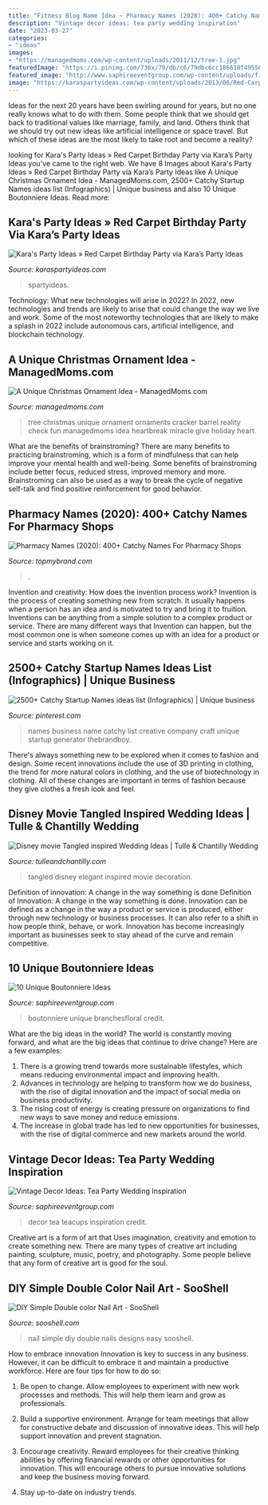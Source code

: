 ```yaml
---
title: "Fitness Blog Name Idea ~ Pharmacy Names (2020): 400+ Catchy Names For Pharmacy Shops"
description: "Vintage decor ideas: tea party wedding inspiration"
date: "2023-03-27"
categories:
- "ideas"
images:
- "https://managedmoms.com/wp-content/uploads/2011/12/tree-1.jpg"
featuredImage: "https://i.pinimg.com/736x/79/db/c6/79dbc6cc186610f495569897f143fda2.jpg"
featured_image: "http://www.saphireeventgroup.com/wp-content/uploads/files/2114/5694/2697/unique_boutonniere_4.jpg"
image: "https://karaspartyideas.com/wp-content/uploads/2013/06/Red-Carpet.jpg"
---
```



Ideas for the next 20 years have been swirling around for years, but no one really knows what to do with them. Some people think that we should get back to traditional values like marriage, family, and land. Others think that we should try out new ideas like artificial intelligence or space travel. But which of these ideas are the most likely to take root and become a reality?

	

		
looking for Kara&#039;s Party Ideas » Red Carpet Birthday Party via Kara’s Party Ideas you've came to the right web. We have 8 Images about Kara&#039;s Party Ideas » Red Carpet Birthday Party via Kara’s Party Ideas like A Unique Christmas Ornament Idea - ManagedMoms.com, 2500+ Catchy Startup Names ideas list (Infographics) | Unique business and also 10 Unique Boutonniere Ideas. Read more:
		
    
## Kara&#039;s Party Ideas » Red Carpet Birthday Party Via Kara’s Party Ideas

<img loading=lazy src="https://karaspartyideas.com/wp-content/uploads/2013/06/Red-Carpet.jpg" onerror="this.onerror=null;this.src='https://tse3.mm.bing.net/th?id=OIP.oDyFFlR-MBZRjT0f8YrWzAHaLF&amp;pid=15.1';" alt="Kara&#039;s Party Ideas » Red Carpet Birthday Party via Kara’s Party Ideas">

_Source: karaspartyideas.com_

>spartyideas. 

	

Technology: What new technologies will arise in 2022?
In 2022, new technologies and trends are likely to arise that could change the way we live and work. Some of the most noteworthy technologies that are likely to make a splash in 2022 include autonomous cars, artificial intelligence, and blockchain technology.

    
## A Unique Christmas Ornament Idea - ManagedMoms.com

<img loading=lazy src="https://managedmoms.com/wp-content/uploads/2011/12/tree-1.jpg" onerror="this.onerror=null;this.src='https://tse3.mm.bing.net/th?id=OIP.PZ2d6HoF2ueRv44G0c62bgHaPV&amp;pid=15.1';" alt="A Unique Christmas Ornament Idea - ManagedMoms.com">

_Source: managedmoms.com_

>tree christmas unique ornament ornaments cracker barrel reality check fun managedmoms idea heartbreak miracle give holiday heart. 

	

What are the benefits of brainstroming?
There are many benefits to practicing brainstroming, which is a form of mindfulness that can help improve your mental health and well-being. Some benefits of brainstroming include better focus, reduced stress, improved memory and more. Brainstroming can also be used as a way to break the cycle of negative self-talk and find positive reinforcement for good behavior.

    
## Pharmacy Names (2020): 400+ Catchy Names For Pharmacy Shops

<img loading=lazy src="https://www.topmybrand.com/wp-content/uploads/2020/04/Pharmacy-Names-Ideas.jpg" onerror="this.onerror=null;this.src='https://tse3.mm.bing.net/th?id=OIP.9lKS4U0NDsFAdz_gTVMMdAHaE8&amp;pid=15.1';" alt="Pharmacy Names (2020): 400+ Catchy Names For Pharmacy Shops">

_Source: topmybrand.com_

>. 

	

Invention and creativity: How does the invention process work?
Invention is the process of creating something new from scratch. It usually happens when a person has an idea and is motivated to try and bring it to fruition. Inventions can be anything from a simple solution to a complex product or service. There are many different ways that Invention can happen, but the most common one is when someone comes up with an idea for a product or service and starts working on it.

    
## 2500+ Catchy Startup Names Ideas List (Infographics) | Unique Business

<img loading=lazy src="https://i.pinimg.com/736x/79/db/c6/79dbc6cc186610f495569897f143fda2.jpg" onerror="this.onerror=null;this.src='https://tse4.mm.bing.net/th?id=OIP.yK5gMsFZ4SRhlEVu_WaudwHaLG&amp;pid=15.1';" alt="2500+ Catchy Startup Names ideas list (Infographics) | Unique business">

_Source: pinterest.com_

>names business name catchy list creative company craft unique startup generator thebrandboy. 

	

There's always something new to be explored when it comes to fashion and design. Some recent innovations include the use of 3D printing in clothing, the trend for more natural colors in clothing, and the use of biotechnology in clothing. All of these changes are important in terms of fashion because they give clothes a fresh look and feel.

    
## Disney Movie Tangled Inspired Wedding Ideas | Tulle &amp; Chantilly Wedding

<img loading=lazy src="http://www.tulleandchantilly.com/blog/wp-content/uploads/2013/09/Elegant-Tangled-Wedding-Decoration-Inspirations.jpg" onerror="this.onerror=null;this.src='https://tse4.mm.bing.net/th?id=OIP.klq1_KeGB6-LTpK7cQ8lxwHaJw&amp;pid=15.1';" alt="Disney movie Tangled inspired Wedding Ideas | Tulle &amp; Chantilly Wedding">

_Source: tulleandchantilly.com_

>tangled disney elegant inspired movie decoration. 

	

Definition of innovation: A change in the way something is done
Definition of Innovation: A change in the way something is done. Innovation can be defined as a change in the way a product or service is produced, either through new technology or business processes. It can also refer to a shift in how people think, behave, or work. Innovation has become increasingly important as businesses seek to stay ahead of the curve and remain competitive.

    
## 10 Unique Boutonniere Ideas

<img loading=lazy src="http://www.saphireeventgroup.com/wp-content/uploads/files/2114/5694/2697/unique_boutonniere_4.jpg" onerror="this.onerror=null;this.src='https://tse1.mm.bing.net/th?id=OIP.5TqLrgNHkZo4s1fshs03xAAAAA&amp;pid=15.1';" alt="10 Unique Boutonniere Ideas">

_Source: saphireeventgroup.com_

>boutonniere unique branchesfloral credit. 

	

What are the big ideas in the world?
The world is constantly moving forward, and what are the big ideas that continue to drive change? Here are a few examples: 
1. There is a growing trend towards more sustainable lifestyles, which means reducing environmental impact and improving health. 
2. Advances in technology are helping to transform how we do business, with the rise of digital innovation and the impact of social media on business productivity. 
3. The rising cost of energy is creating pressure on organizations to find new ways to save money and reduce emissions. 
4. The increase in global trade has led to new opportunities for businesses, with the rise of digital commerce and new markets around the world.

    
## Vintage Decor Ideas: Tea Party Wedding Inspiration

<img loading=lazy src="http://www.saphireeventgroup.com/wp-content/uploads/files/7514/3137/4002/vintage_decor_ideas_teacups.jpg" onerror="this.onerror=null;this.src='https://tse2.mm.bing.net/th?id=OIP.u9inCy1ybuN_awFXlT2NygAAAA&amp;pid=15.1';" alt="Vintage Decor Ideas: Tea Party Wedding Inspiration">

_Source: saphireeventgroup.com_

>decor tea teacups inspiration credit. 

	

Creative art is a form of art that Uses imagination, creativity and emotion to create something new. There are many types of creative art including painting, sculpture, music, poetry, and photography. Some people believe that any form of creative art is good for the soul.

    
## DIY Simple Double Color Nail Art - SooShell

<img loading=lazy src="https://www.sooshell.com/wp-content/uploads/2020/02/4.jpg" onerror="this.onerror=null;this.src='https://tse1.mm.bing.net/th?id=OIP.nZ1VCWXhTqvSF_JXM4VnnQHaNK&amp;pid=15.1';" alt="DIY Simple Double color Nail Art - SooShell">

_Source: sooshell.com_

>nail simple diy double nails designs easy sooshell. 

	

How to embrace innovation
Innovation is key to success in any business. However, it can be difficult to embrace it and maintain a productive workforce. Here are four tips for how to do so:
1) Be open to change. Allow employees to experiment with new work processes and methods. This will help them learn and grow as professionals.

2) Build a supportive environment. Arrange for team meetings that allow for constructive debate and discussion of innovative ideas. This will help support innovation and prevent stagnation.

3) Encourage creativity. Reward employees for their creative thinking abilities by offering financial rewards or other opportunities for innovation. This will encourage others to pursue innovative solutions and keep the business moving forward.

4) Stay up-to-date on industry trends.

